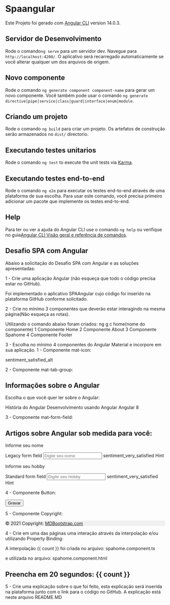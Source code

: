 # Spaangular

Este Projeto foi gerado com [Angular CLI](https://github.com/angular/angular-cli) version 14.0.3.

## Servidor de Desenvolvimento

Rode o comando`ng serve` para um servidor dev. Navegue para `http://localhost:4200/`. O aplicativo será recarregado automaticamente se você alterar qualquer um dos arquivos de origem.

## Novo componente

Rode o comando `ng generate component component-name` para gerar um novo componente. Você também pode usar o comando `ng generate directive|pipe|service|class|guard|interface|enum|module`.

## Criando um projeto

Rode o comando `ng build` para criar um projeto. Os artefatos de construção serão armazenados no `dist/` directorio.

## Executando testes unitarios

Rode o comando `ng test` to execute the unit tests via [Karma](https://karma-runner.github.io).

## Executando testes end-to-end

Rode o comando `ng e2e` para executar os testes end-to-end através de uma plataforma de sua escolha. Para usar este comando, você precisa primeiro adicionar um pacote que implemente os testes end-to-end.

## Help

Para ter ou ver a ajuda do Angular CLI use o comando `ng help` ou verifique no guia[Angular CLI Visão geral e referência de comandos](https://angular.io/cli).

## Desafio SPA com Angular

Abaixo a solicitação do Desafio SPA com Angular e as soluções apresentadas:

1 - Crie uma aplicação Angular (não esqueça que todo o código precisa estar no GitHub).

Foi implementado o aplicativo SPAAngular cujo código foi inserido na plataforma GitHub conforme solicitado.

2 - Crie no mínimo 3 componentes que deverão estar interagindo na mesma página(Não esqueça as rotas).

Utilizando o comando abaixo foram criados:
ng g c home(nome do componente)
1 Componente Home
2 Componente About
3 Componente Spahome
4 Componente Footer

3 - Escolha no mínimo 4 componentes do Angular Material e incorpore em sua aplicação.
1 - Componente mat-icon:
  <!--Incluido este ícone na toolbar-->
  <mat-icon> sentiment_satisfied_alt</mat-icon>

2 - Componente mat-tab-group:
  <!-- Incluido estas Abas -->
  <h2>Informações sobre o Angular</h2>
  <p>Escolha o que você quer ler sobre o Angular:</p>
  <mat-tab-group>
    <mat-tab label="Primeiro"> História do Angular </mat-tab>
    <mat-tab label="Segundo"> Desenvolvimento usando Angular </mat-tab>
    <mat-tab label=" Terceiro"> Angular 8 </mat-tab>
  </mat-tab-group>

3 - Componente mat-form-field:
  <!-- Incluido este formulário -->
  <h2>Artigos sobre Angular sob medida para você:</h2>

  <p>Informe seu nome</p>
  <mat-form-field appearance="legacy">
    <mat-label>Legacy form field</mat-label>
    <input matInput placeholder="Digite seu nome">
    <mat-icon matSuffix>sentiment_very_satisfied</mat-icon>
    <mat-hint>Hint</mat-hint>
  </mat-form-field>

  <p>Informe seu hobby</p>
  <mat-form-field appearance="standard">
    <mat-label>Standard form field</mat-label>
    <input matInput placeholder="Digite seu Hobby">
    <mat-icon matSuffix>sentiment_very_satisfied</mat-icon>
    <mat-hint>Hint</mat-hint>
  </mat-form-field>

4 - Componente Button:
<!-- Incluido este Botão -->
  <button mat-flat-button color="primary"> Gravar </button>

5 - Componente Copyright:
  <!--Incluido este texto de copyright-->
  <!-- Copyright -->
  <div class="text-center p-4" style="background-color: rgba(0, 0, 0, 0.05);">
    © 2021 Copyright:
    <a class="text-reset fw-bold" href="https://mdbootstrap.com/">MDBootstrap.com</a>
  </div>


4 - Crie em uma das páginas uma interação através da interpolação e/ou utilizando Property Binding:

 A interpolação {{ count }} foi criada no arquivo: spahome.component.ts
 

  e utilizada no arquivo: spahome.component.html
 <h2 class="text-center">Preencha em 20 segundos: {{ count }}</h2>


5 - Crie uma explicação sobre o que foi feito, esta explicação será inserida na plataforma junto com o link para o código no GitHub.
A explicação está neste arquivo README.MD
